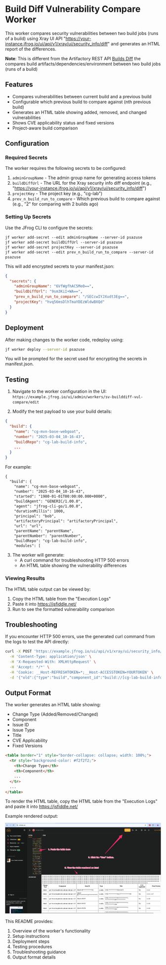 # Build Diff Vulnerability Compare Worker

This worker compares security vulnerabilities between two build jobs (runs of a build) using Xray UI API "https://your-instance.jfrog.io/ui/api/v1/xray/ui/security_info/diff"  and generates an HTML report of the differences.

**Note**: This is different from the Artifactory REST API [Builds Diff](https://jfrog.com/help/r/jfrog-rest-apis/builds-diff) the compares build artifacts/dependencies/environment between two build jobs (runs of a build) 

## Features

- Compares vulnerabilities between current build and a previous build
- Configurable which previous build to compare against (nth previous build)
- Generates an HTML table showing added, removed, and changed vulnerabilities
- Shows CVE applicability status and fixed versions
- Project-aware build comparison

## Configuration

### Required Secrets

The worker requires the following secrets to be configured:

1. `adminGroupName` - The admin group name for generating access tokens
2. `buildDiffUrl` - The URL for the Xray security info diff endpoint (e.g., "https://your-instance.jfrog.io/ui/api/v1/xray/ui/security_info/diff")
3. `projectKey` - The project key (e.g., "cg-lab")
4. `prev_n_build_run_to_compare` - Which previous build to compare against (e.g., "2" for comparing with 2 builds ago)

### Setting Up Secrets

Use the JFrog CLI to configure the secrets:
```
jf worker add-secret --edit adminGroupName --server-id psazuse
jf worker add-secret buildDiffUrl --server-id psazuse
jf worker add-secret projectKey --server-id psazuse
jf worker add-secret --edit prev_n_build_run_to_compare --server-id psazuse
```

This will add encrypted secrets to your manifest.json:

```json
{
  "secrets": {
    "adminGroupName": "6VfWgfhAC5Me0==",
    "buildDiffUrl": "9sm3KiI+WA==",
    "prev_n_build_run_to_compare": "/SECcwIYJXudt3Eg==",
    "projectKey": "hvq56msDlhTmaYDEzWldwBXQd"
  }
}
```

## Deployment

After making changes to the worker code, redeploy using:

```bash
jf worker deploy --server-id psazuse
```

You will be prompted for the secret used for encrypting the secrets in manifest.json.

## Testing

1. Navigate to the worker configuration in the UI: `https://example.jfrog.io/ui/admin/workers/sv-builddiff-vul-compare/edit`

2. Modify the test payload to use your build details:
```json
{
  "build": {
    "name": "cg-mvn-base-webgoat",
    "number": "2025-03-04_10-16-43",
    "buildRepo": "cg-lab-build-info",
    ...
  }
}
```
For example:
```
{
  "build": {
    "name": "cg-mvn-base-webgoat",
    "number": "2025-03-04_10-16-43",
    "started": "1980-01-01T00:00:00.000+0000",
    "buildAgent": "GENERIC/1.00.0",
    "agent": "jfrog-cli-go/1.00.0",
    "durationMillis": 1000,
    "principal": "bob",
    "artifactoryPrincipal": "artifactoryPrincipal",
    "url": "url",
    "parentName": "parentName",
    "parentNumber": "parentNumber",
    "buildRepo": "cg-lab-build-info",
    "modules": [
```

3. The worker will generate:
   - A curl command for troubleshooting HTTP 500 errors
   - An HTML table showing the vulnerability differences

### Viewing Results

The HTML table output can be viewed by:
1. Copy the HTML table from the "Execution Logs"
2. Paste it into https://jsfiddle.net/
3. Run to see the formatted vulnerability comparison

## Troubleshooting

If you encounter HTTP 500 errors, use the generated curl command from the logs to test the API directly:
```bash
curl -X POST 'https://example.jfrog.io/ui/api/v1/xray/ui/security_info/diff' \
  -H 'Content-Type: application/json' \
  -H 'X-Requested-With: XMLHttpRequest' \
  -H 'Accept: */*' \
  -H 'Cookie: __Host-REFRESHTOKEN=*;__Host-ACCESSTOKEN=YOURTOKEN' \
  -d '{"old":{"type":"build","component_id":"build://[cg-lab-build-info]/cg-mvn-base-webgoat:build-diff-v1","package_id":"build://[cg-lab-build-info]/cg-mvn-base-webgoat","path":"","version":"build-diff-v1"},"new":{"type":"build","component_id":"build://[cg-lab-build-info]/cg-mvn-base-webgoat:2025-03-04_10-16-43","package_id":"build://[cg-lab-build-info]/cg-mvn-base-webgoat","path":"","version":"2025-03-04_10-16-43"}}'
```


## Output Format

The worker generates an HTML table showing:
- Change Type (Added/Removed/Changed)
- Component
- Issue ID
- Issue Type
- Title
- CVE Applicability
- Fixed Versions

```html
<table border="1" style="border-collapse: collapse; width: 100%;">
  <tr style="background-color: #f2f2f2;">
    <th>Change Type</th>
    <th>Component</th>
    ...
  </tr>
  ...
</table>
```
To render the HTML table, copy the HTML table from the "Execution Logs" and paste it into https://jsfiddle.net/

Example rendered output:

![JSFiddle rendered HTML table showing vulnerability comparison](example_output.png)

This README provides:
1. Overview of the worker's functionality
2. Setup instructions
3. Deployment steps
4. Testing procedures
5. Troubleshooting guidance
6. Output format details
